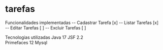 # tarefas
Funcionalidades implementadas
-- Cadastrar Tarefa     [x]
-- Listar Tarefas       [x]
-- Editar Tarefas 	[ ]
-- Excluir Tarefas	[ ]


Tecnologias utilizadas
Java 17
JSF 2.2  
Primefaces 12
Mysql 
